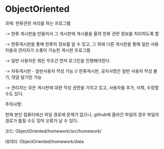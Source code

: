 # ObjectOriented

과제: 한류관련 처리를 하는 프로그램

-> 한류 게시판을 만들어서 그 게시판에 게시물을 올려 한류 관련 정보를 처리하도록 함

-> 한류게시판을 통해 한류의 정보를 알 수 있고, 그 외에 다른 게시판을 통해 일반 사용자들과 관리자가 소통이 가능한 게시판 프로그램

-> 일반 사용자든 뭐든 무조건 먼저 로그인을 진행해야한다.

-> 자유게시판 - 일반사용자 작성 가능 // 한류게시판, 공지사항은 일반 사용자 작성 불가, 댓글 달기만 가능

-> 관리자는 모든 게시판에 대한 작성 권한을 가지고 있고, 사용자를 추가, 삭제, 수정할 수도 있다.

주의사항:

현재 본인 컴퓨터에선 파일 경로에 문제가 없으나, github에 올라간 파일의 경우 파일의 경로가 틀릴 수도 있어 오류가 날 수 있다. 


코드: ObjectOriented/homework/src/homework/

데이터: ObjectOriented/homework/data
